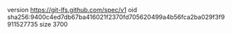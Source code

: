 version https://git-lfs.github.com/spec/v1
oid sha256:9400c4ed7db67ba416021f2370fd705620499a4b56fca2ba029f3f9911527735
size 3700
